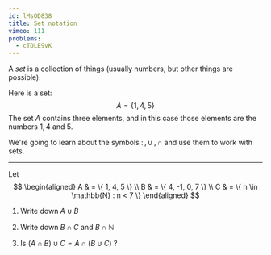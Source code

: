 ```yaml
---
id: lMsOD838
title: Set notation
vimeo: 111
problems:
  - cTDLE9vK
---
```


A *set* is a collection of things (usually numbers, but other things are possible).

Here is a set:
$$
A = \{ 1, 4, 5 \}
$$
The set $A$ contains three elements, and in this case those elements are the numbers $1, 4$ and $5$.

We're going to learn about the symbols $: \, , \, \cup \, , \, \cap$ and use them to work with sets.

---

Let
$$
\begin{aligned}
A & = \{ 1, 4, 5 \} \\
B & = \{ 4, -1, 0, 7 \} \\
C & = \{ n \in \mathbb{N} : n < 7 \}
\end{aligned}
$$

 1. Write down $A \cup B$

 1. Write down $B \cap C$ and $B \cap \mathbb{N}$

 1. Is $(A \cap B) \cup C = A \cap (B \cup C)$ ?
